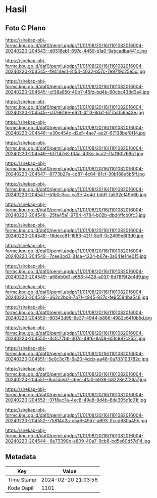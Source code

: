 # Hasil

## Foto C Plano

https://sirekap-obj-formc.kpu.go.id/daf0/pemilu/pdpr/11/01/08/20/16/1101082016004-20240220-204543--d0516eb1-697c-4459-b1a0-9abcadba441c.jpg

https://sirekap-obj-formc.kpu.go.id/daf0/pemilu/pdpr/11/01/08/20/16/1101082016004-20240220-204545--f9414ec1-8154-4032-b57c-7e97f9c25e5c.jpg

https://sirekap-obj-formc.kpu.go.id/daf0/pemilu/pdpr/11/01/08/20/16/1101082016004-20240220-204545--cf38a950-40b7-45fd-bd4b-90cbc438d3a4.jpg

https://sirekap-obj-formc.kpu.go.id/daf0/pemilu/pdpr/11/01/08/20/16/1101082016004-20240220-204545--c076616e-e62f-4f13-8daf-677aa159a43e.jpg

https://sirekap-obj-formc.kpu.go.id/daf0/pemilu/pdpr/11/01/08/20/16/1101082016004-20240220-204546--e30c454c-d2e5-4ae7-ae2f-67138bef8f14.jpg

https://sirekap-obj-formc.kpu.go.id/daf0/pemilu/pdpr/11/01/08/20/16/1101082016004-20240220-204546--b17147e8-b14a-433d-bca2-7faf16076951.jpg

https://sirekap-obj-formc.kpu.go.id/daf0/pemilu/pdpr/11/01/08/20/16/1101082016004-20240220-204547--8773b27e-cd87-4c04-81cf-30b188e5b5ff.jpg

https://sirekap-obj-formc.kpu.go.id/daf0/pemilu/pdpr/11/01/08/20/16/1101082016004-20240220-204547--b1b0c3ca-ca3e-4c4d-bdd1-fa532ef49b6b.jpg

https://sirekap-obj-formc.kpu.go.id/daf0/pemilu/pdpr/11/01/08/20/16/1101082016004-20240220-204548--25fa45a1-9764-4784-b02b-dbd4ffcb0fc3.jpg

https://sirekap-obj-formc.kpu.go.id/daf0/pemilu/pdpr/11/01/08/20/16/1101082016004-20240220-204548--18decc81-1883-421f-8eff-0c2499e6f3d0.jpg

https://sirekap-obj-formc.kpu.go.id/daf0/pemilu/pdpr/11/01/08/20/16/1101082016004-20240220-204549--7cee3bd3-81ca-4224-b67e-3a041e14e015.jpg

https://sirekap-obj-formc.kpu.go.id/daf0/pemilu/pdpr/11/01/08/20/16/1101082016004-20240220-204549--a68db0d1-e658-4428-a037-8d78f9f2e4d9.jpg

https://sirekap-obj-formc.kpu.go.id/daf0/pemilu/pdpr/11/01/08/20/16/1101082016004-20240220-204549--362c2bc8-7b7f-4945-827c-fe95584ba548.jpg

https://sirekap-obj-formc.kpu.go.id/daf0/pemilu/pdpr/11/01/08/20/16/1101082016004-20240220-204550--90343d99-9e37-4944-b866-4982c64f0b5d.jpg

https://sirekap-obj-formc.kpu.go.id/daf0/pemilu/pdpr/11/01/08/20/16/1101082016004-20240220-204550--4cfc77bb-307c-49f6-8a58-65fc987c2551.jpg

https://sirekap-obj-formc.kpu.go.id/daf0/pemilu/pdpr/11/01/08/20/16/1101082016004-20240220-204551--5e0c3c78-6a20-4dcb-aa46-0a703103782c.jpg

https://sirekap-obj-formc.kpu.go.id/daf0/pemilu/pdpr/11/01/08/20/16/1101082016004-20240220-204551--9ac55ed7-c6ec-4fa0-b938-b8228e2f26a7.jpg

https://sirekap-obj-formc.kpu.go.id/daf0/pemilu/pdpr/11/01/08/20/16/1101082016004-20240220-204552--37f8ec7a-4ec8-49e8-9d4b-6de305c1c01f.jpg

https://sirekap-obj-formc.kpu.go.id/daf0/pemilu/pdpr/11/01/08/20/16/1101082016004-20240220-204552--75814d2a-c5a6-49d7-a693-ffccd680a49b.jpg

https://sirekap-obj-formc.kpu.go.id/daf0/pemilu/pdpr/11/01/08/20/16/1101082016004-20240220-204544--8e73399b-a809-40a7-9cb6-bd5e60d57d14.jpg


## Metadata

| Key        | Value               |
| ---------- | ------------------- |
| Time Stamp | 2024-02-20 21:03:56 |
| Kode Dapil | 1101                |



